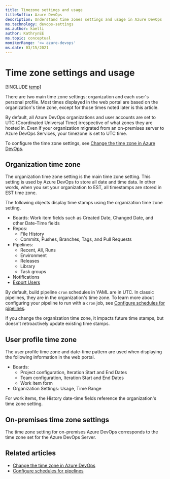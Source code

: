```yaml
---
title: Timezone settings and usage
titleSuffix: Azure DevOps  
description: Understand time zones settings and usage in Azure DevOps  
ms.technology: devops-settings
ms.author: kaelli
author: KathrynEE
ms.topic: conceptual
monikerRange: '<= azure-devops'
ms.date: 03/15/2021
---
```


# Time zone settings and usage

[!INCLUDE [temp](../../includes/version-all.md)]  

There are two main time zone settings: organization and each user's personal profile. Most times displayed in the web portal are based on the organization's time zone, except for those times noted later is this article. 

By default, all Azure DevOps organizations and user accounts are set to UTC (Coordinated Universal Time) irrespective of what zones they are hosted in. Even if your organization migrated from an on-premises server to Azure DevOps Services, your timezone is set to UTC time.

To configure the time zone settings, see [Change the time zone in Azure DevOps](../accounts/change-time-zone.md).

## Organization time zone

The organization time zone setting is the main time zone setting. This setting is used by Azure DevOps to store all date and time data. In other words, when you set your organization to EST, all timestamps are stored in EST time zone. 
 
The following objects display time stamps using the organization time zone setting. 

- Boards: Work item fields such as Created Date, Changed Date, and other Date-Time fields 
- Repos: 
	- File History
	- Commits, Pushes, Branches, Tags, and Pull Requests 
- Pipelines: 
  - Recent, All, Runs
  - Environment
  - Releases 
  - Library
  - Task groups
- Notifications
- [Export Users](../security/export-users-audit-log.md)

By default, build pipeline `cron` schedules in YAML are in UTC. In classic pipelines, they are in the organization's time zone. To learn more about configuring your pipeline to run with a `cron` job, see [Configure schedules for pipelines](../../pipelines/process/scheduled-triggers.md).


If you change the organization time zone, it impacts future time stamps, but doesn't retroactively update existing time stamps. 

## User profile time zone

The user profile time zone and date-time pattern are used when displaying the following information in the web portal.  

- Boards: 
  - Project configuration, Iteration Start and End Dates
  - Team configuration, Iteration Start and End Dates
  - Work item form 
- Organization Settings: Usage, Time Range

For work items, the History date-time fields reference the organization's time zone setting. 

## On-premises time zone settings

The time zone setting for on-premises Azure DevOps corresponds to the time zone set for the Azure DevOps Server. 

## Related articles

- [Change the time zone in Azure DevOps](../accounts/change-time-zone.md)
- [Configure schedules for pipelines](../../pipelines/process/scheduled-triggers.md)
